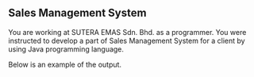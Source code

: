 ## Sales Management System
You are working at SUTERA EMAS Sdn. Bhd.  as a programmer. 
You were instructed to develop a part of Sales Management System for a client by using Java programming language.

Below is an example of the output.



